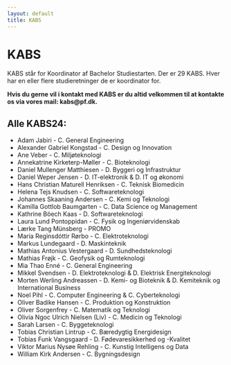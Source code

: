 ```yaml
---
layout: default
title: KABS
---
```


<h1>KABS</h1>

<p> KABS står for Koordinator af Bachelor Studiestarten. Der er 29 KABS. 
Hver har en eller flere studieretninger de er koordinator for. <b>
<p>Hvis du gerne vil i kontakt med KABS er du altid velkommen til at kontakte os via vores mail: kabs@pf.dk.</p> </b>

<h2> Alle KABS24: </h2>
<ul>
<li> Adam Jabiri - C. General Engineering </li>
<li> Alexander Gabriel Kongstad	- C. Design og Innovation </li>
<li> Ane Veber - C. Miljøteknologi </li>
<li> Annekatrine Kirketerp-Møller - C. Bioteknologi </li>
<li> Daniel Mullenger Matthiesen - D. Byggeri og Infrastruktur </li>
<li> Daniel Weper Jensen - D. IT-elektronik & D. IT og økonomi </li>
<li> Hans Christian Maturell Henriksen - C. Teknisk Biomedicin </li>
<li> Helena Tejs Knudsen - C. Softwareteknologi	</li>
<li> Johannes Skaaning Andersen	- C. Kemi og Teknologi </li>
<li> Kamilla Gottlob Baumgarten	- C. Data Science og Management	</li>
<li> Kathrine Böech Kaas - D. Softwareteknologi </li>
<li> Laura Lund Pontoppidan	- C. Fysik og Ingeniørvidenskab	</li>
<li> Lærke Tang Münsberg - PROMO </li>
<li> Maria Reginsdóttir Rørbo - C. Elektroteknologi	</li>
<li> Markus Lundegaard - D. Maskinteknik </li>
<li> Mathias Antonius Vestergaard - D. Sundhedsteknologi </li>
<li> Mathias Frøjk - C. Geofysik og Rumteknologi </li>
<li> Mia Thao Enné - C. General Engineering	</li>
<li> Mikkel Svendsen - D. Elektroteknologi & D. Elektrisk Energiteknologi </li>
<li> Morten Werling Andreassen - D. Kemi- og Bioteknik & D. Kemiteknik og International Business </li>
<li> Noel Pihl - C. Computer Engineering & C. Cyberteknologi </li>
<li> Oliver Badike Hansen - C. Produktion og Konstruktion </li>
<li> Oliver Sorgenfrey - C. Matematik og Teknologi </li>
<li> Olivia Ngoc Ulrich Nielsen (Liv) - C. Medicin og Teknologi	</li>
<li> Sarah Larsen - C. Byggeteknologi </li>
<li> Tobias Christian Lintrup - C. Bæredygtig Energidesign </li>
<li> Tobias Funk Vangsgaard	- D. Fødevaresikkerhed og -Kvalitet	</li>
<li> Viktor Marius Nysøe Rehling - C. Kunstig Intelligens og Data </li>
<li> William Kirk Andersen - C. Bygningsdesign </li>

</ul>
